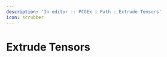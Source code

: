 ```yaml
---
description: 'In editor :: PCGEx | Path : Extrude Tensors'
icon: scrubber
---
```


# Extrude Tensors

